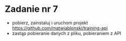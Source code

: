 # Zadanie nr 7

- pobierz, zainstaluj i uruchom projekt https://github.com/matwjablonski/training-api
- zastąp pobieranie danych z pliku, pobieraniem z API

